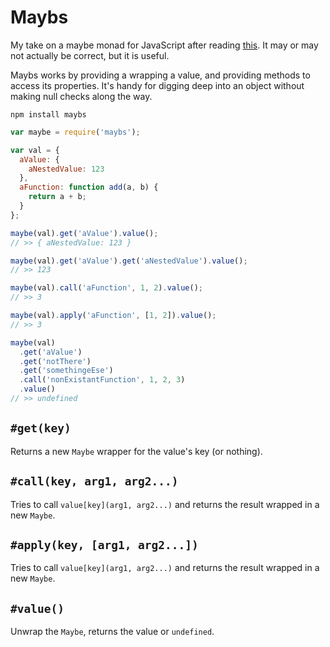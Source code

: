 # Maybs

My take on a maybe monad for JavaScript after reading [this](http://codon.com/refactoring-ruby-with-monads). It may or may not actually be correct, but it is useful.

Maybs works by providing a wrapping a value, and providing methods to access its properties. It's handy for digging deep into an object without making null checks along the way.

```shell
npm install maybs
```

```js
var maybe = require('maybs');

var val = {
  aValue: {
    aNestedValue: 123
  },
  aFunction: function add(a, b) {
    return a + b;
  }
};

maybe(val).get('aValue').value();
// >> { aNestedValue: 123 }

maybe(val).get('aValue').get('aNestedValue').value();
// >> 123

maybe(val).call('aFunction', 1, 2).value();
// >> 3

maybe(val).apply('aFunction', [1, 2]).value();
// >> 3

maybe(val)
  .get('aValue')
  .get('notThere')
  .get('somethingeEse')
  .call('nonExistantFunction', 1, 2, 3)
  .value()
// >> undefined
```

## `#get(key)`

Returns a new `Maybe` wrapper for the value's key (or nothing).

## `#call(key, arg1, arg2...)`

Tries to call `value[key](arg1, arg2...)` and returns the result wrapped in a new `Maybe`.

## `#apply(key, [arg1, arg2...])`

Tries to call `value[key](arg1, arg2...)` and returns the result wrapped in a new `Maybe`.

## `#value()`

Unwrap the `Maybe`, returns the value or `undefined`.
